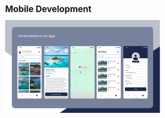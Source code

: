 # Mobile Development
![alt text](https://github.com/destinatik-team/destinatik-mobile/blob/master/Screenshot.png?raw=true)
#
["Wikipedia"]: https://wikipedia.org
